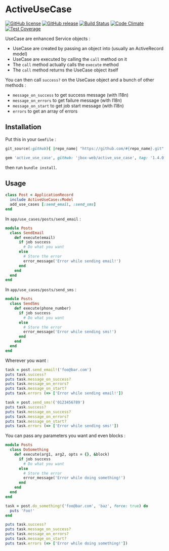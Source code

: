 # ActiveUseCase

[![GitHub license](https://img.shields.io/github/license/jbox-web/active_use_case.svg)](https://github.com/jbox-web/active_use_case/blob/master/LICENSE)
[![GitHub release](https://img.shields.io/github/release/jbox-web/active_use_case.svg)](https://github.com/jbox-web/active_use_case/releases/latest)
[![Build Status](https://travis-ci.com/jbox-web/active_use_case.svg?branch=master)](https://travis-ci.com/jbox-web/active_use_case)
[![Code Climate](https://codeclimate.com/github/jbox-web/active_use_case/badges/gpa.svg)](https://codeclimate.com/github/jbox-web/active_use_case)
[![Test Coverage](https://codeclimate.com/github/jbox-web/active_use_case/badges/coverage.svg)](https://codeclimate.com/github/jbox-web/active_use_case/coverage)

UseCase are enhanced Service objects :

* UseCase are created by passing an object into (usually an ActiveRecord model)
* UseCase are executed by calling the ```call``` method on it
* The ```call``` method actually calls the ```execute``` method
* The ```call``` method returns the UseCase object itself

You can then call ```success?``` on the UseCase object and a bunch of other methods :

* ```message_on_success``` to get success message (with I18n)
* ```message_on_errors``` to get failure message (with I18n)
* ```message_on_start``` to get job start message (with I18n)
* ```errors``` to get an array of errors

## Installation

Put this in your `Gemfile` :

```ruby
git_source(:github){ |repo_name| "https://github.com/#{repo_name}.git" }

gem 'active_use_case', github: 'jbox-web/active_use_case', tag: '1.4.0'
```

then run `bundle install`.

## Usage

```ruby
class Post < ApplicationRecord
  include ActiveUseCase::Model
  add_use_cases [:send_email, :send_sms]
end
```

In ```app/use_cases/posts/send_email``` :

```ruby
module Posts
  class SendEmail
    def execute(email)
      if job success
        # Do what you want
      else
        # Store the error
        error_message('Error while sending email!')
      end
    end
  end
end
```

In ```app/use_cases/posts/send_sms``` :

```ruby
module Posts
  class SendSms
    def execute(phone_number)
      if job success
        # Do what you want
      else
        # Store the error
        error_message('Error while sending sms!')
      end
    end
  end
end
```

Wherever you want :

```ruby
task = post.send_email!('foo@bar.com')
puts task.success?
puts task.message_on_success?
puts task.message_on_errors?
puts task.message_on_start?
puts task.errors (=> ['Error while sending email!'])

task = post.send_sms!('0123456789')
puts task.success?
puts task.message_on_success?
puts task.message_on_errors?
puts task.message_on_start?
puts task.errors (=> ['Error while sending sms!'])
```

You can pass any parameters you want and even blocks :

```ruby
module Posts
  class DoSomething
    def execute(arg1, arg2, opts = {}, &block)
      if job success
        # Do what you want
      else
        # Store the error
        error_message('Error while doing something!')
      end
    end
  end
end
```

```ruby
task = post.do_something!('foo@bar.com', 'baz', force: true) do
  puts 'Foo!'
end

puts task.success?
puts task.message_on_success?
puts task.message_on_errors?
puts task.message_on_start?
puts task.errors (=> ['Error while doing something!'])
```
